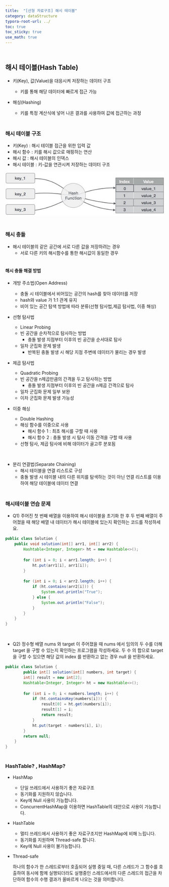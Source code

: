 ```yaml
---
title:  "[선형 자료구조] 해시 테이블"
category: dataStructure
typora-root-url: ../
toc: true
toc_sticky: true
use_math: true
---
```


## <br>해시 테이블(Hash Table)

- 키(Key), 값(Value)을 대응시켜 저장하는 데이터 구조
  - 키를 통해 해당 데이터에 빠르게 접근 가능

- 해싱(Hashing)
  - 키를 특정 계산식에 넣어 나온 결과를 사용하여 값에 접근하는 과정




### <br>해시 테이블 구조

- 키(Key) : 해시 테이블 접근을 위한 입력 값
- 해시 함수 : 키를 해시 값으로 매핑하는 연산
- 해시 값 : 해시 테이블의 인덱스
- 해시 테이블 : 키-값을 연관시켜 저장하는 데이터 구조



![hash_function](/images/2023-11-17-algorithm-HashTable/hash_function.jpg)



### <br>해시 충돌

- 해시 테이블의 같은 공간에 서로 다른 값을 저장하려는 경우
  - 서로 다른 키의 해시함수를 통한 해시값이 동일한 경우



#### <br>해시 충돌 해결 방법

- 개방 주소법(Open Address)
  - 충돌 시 테이블에서 비어있는 공간의 hash를 찾아 데이터를 저장
  - hash와 value 가 1:1 관계 유지
  - 비어 있는 공간 탐색 방법에 따라 분류(선형 탐사법,제곱 탐사법, 이중 해싱)
  
- 선형 탐사법
  - Linear Probing
  - 빈 공간을 순차적으로 탐사하는 방법 
    - 충돌 발생 지점부터 이후의 빈 공간을 순서대로 탐사
  - 일차 군집화 문제 발생
    - 반복된 충돌 발생 시 해당 지점 주변에 데이터가 물리는 경우 발생
- 제곱 탐사법
  - Quadratic Probing
  - 빈 공간을 n제곱만큼의 간격을 두고 탐사하는 방법
    - 충돌 발생 지점부터 이후의 빈 공간을 n제곱 간격으로 탐사
  - 일차 군집화 문제 일부 보완
  - 이차 군집화 문제 발생 가능성
- 이중 해싱
  - Double Hashing
  - 해싱 함수를 이중으로 사용
    - 해시 함수 1 : 최초 해시를 구할 때 사용
    - 해시 함수 2 : 충돌 발생 시 탐사 이동 간격을 구할 때 사용
  - 선형 탐사, 제곱 탐사에 비해 데이터가 골고루 분포됨

<br>

- 분리 연결법(Separate Chaining)
  - 해시 테이블을 연결 리스트로 구성
  - 충돌 발생 시 테이블 내의 다른 위치를 탐색하는 것이 아닌 연결 리스트를 이용하여 해당 테이블에 데이터 연결



### <br>해시테이블 연습 문제

- Q1) 주어진 첫 번째 배열을 이용하여 해시 테이블을 초기화 한 후 두 번째 배열이 주어졌을 때 해당 배열 내 데이터가 해시 테이블에 있는지 확인하는 코드를 작성하세요.

```java
public class Solution {
    public void solution(int[] arr1, int[] arr2) {
        Hashtable<Integer, Integer> ht = new Hashtable<>();

        for (int i = 0; i < arr1.length; i++) {
            ht.put(arr1[i], arr1[i]);
        }

        for (int i = 0; i < arr2.length; i++) {
            if (ht.contains(arr2[i])) {
                System.out.println("True");
            } else {
                System.out.println("False");
            }
        }
    }
}
```



<br>

- Q2) 정수형 배열 nums 와 target 이 주어졌을 때 nums 에서 임의의 두 수를 더해 target 을 구할 수 있는지 확인하는 프로그램을 작성하세요.
  	두 수 의 합으로 target 을 구할 수 있으면 해당 값의 index 를 반환하고 없는 경우 null 을 반환하세요.

```java
public class Solution {
        public int[] solution(int[] numbers, int target) {
        int[] result = new int[2];
        Hashtable<Integer, Integer> ht = new Hashtable<>();

        for (int i = 0; i < numbers.length; i++) {
            if (ht.containsKey(numbers[i])) {
                result[0] = ht.get(numbers[i]);
                result[1] = i;
                return result;
            }
            ht.put(target - numbers[i], i);
        }
        return null;
    }
}
```



### <br>HashTable? , HashMap?

- HashMap 
  - 단일 쓰레드에서 사용하기 좋은 자료구조
  - 동기화를 지원하지 않습니다.
  - Key에 Null 사용이 가능합니다.
  - ConcurrentHashMap을 이용하면 HashTable의 대안으로 사용이 가능합니다.
- HashTable
  - 멀티 쓰레드에서 사용하기 좋은 자료구조지만 HashMap에 비해 느립니다.
  - 동기화를 지원하며 Thread-safe 합니다.
  - Key에 Null 사용이 불가능합니다.

- Thread-safe

  하나의 함수가 한 스레드로부터 호출되어 실행 중일 때, 다른 스레드가 그 함수를 호출하여 동시에 함께 실행되더라도 실행중인 스레드에서의 다른 스레드의 접근을 차단하여 함수의 수행 결과가 올바르게 나오는 것을 의미합니다.
